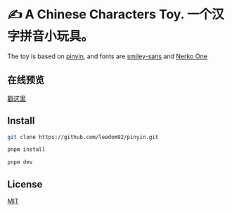 # ✍️ A Chinese Characters Toy. 一个汉字拼音小玩具。

The toy is based on [pinyin](https://github.com/hotoo/pinyin), and fonts are [smiley-sans](https://github.com/atelier-anchor/smiley-sans) and [Nerko One](https://fonts.google.com/specimen/Nerko+One)

## 在线预览
[戳这里](https://leedom.me/pinyin)

## Install
```sh
git clone https://github.com/leedom92/pinyin.git

pnpm install

pnpm dev
```

## License
[MIT](https://github.com/leedom92/pinyin/blob/master/LICENSE)